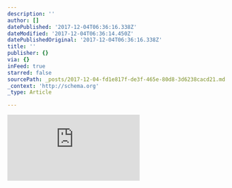 ```yaml
---
description: ''
author: []
datePublished: '2017-12-04T06:36:16.338Z'
dateModified: '2017-12-04T06:36:14.450Z'
datePublishedOriginal: '2017-12-04T06:36:16.338Z'
title: ''
publisher: {}
via: {}
inFeed: true
starred: false
sourcePath: _posts/2017-12-04-fd1e817f-de3f-465e-80d8-3d6238cacd21.md
_context: 'http://schema.org'
_type: Article

---
```

![](https://the-grid-user-content.s3-us-west-2.amazonaws.com/a4cdf971-3307-4de5-b0fa-8c748aa46691.css)
